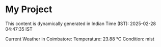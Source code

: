 # My Project

This content is dynamically generated in Indian Time (IST): 2025-02-28 04:47:35 IST


Current Weather in Coimbatore:
Temperature: 23.88 °C
Condition: mist
